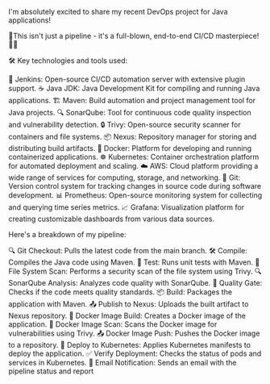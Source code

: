 I'm absolutely excited to share my recent DevOps project for Java applications! 

🚀This isn't just a pipeline - it's a full-blown, end-to-end CI/CD masterpiece! 🌟🎉

 🛠️ Key technologies and tools used:

🔧 Jenkins: Open-source CI/CD automation server with extensive plugin support.
☕ Java JDK: Java Development Kit for compiling and running Java applications.
🏗️ Maven: Build automation and project management tool for Java projects.
🔍 SonarQube: Tool for continuous code quality inspection and vulnerability detection.
🔒 Trivy: Open-source security scanner for containers and file systems.
📦 Nexus: Repository manager for storing and distributing build artifacts.
🐳 Docker: Platform for developing and running containerized applications.
☸️ Kubernetes: Container orchestration platform for automated deployment and scaling.
☁️ AWS: Cloud platform providing a wide range of services for computing, storage, and networking.
🌳 Git: Version control system for tracking changes in source code during software development.
📊 Prometheus: Open-source monitoring system for collecting and querying time series metrics.
📈 Grafana: Visualization platform for creating customizable dashboards from various data sources.

 Here's a breakdown of my pipeline:

🔍 Git Checkout: Pulls the latest code from the main branch.
🛠️ Compile: Compiles the Java code using Maven.
🧪 Test: Runs unit tests with Maven.
🔬 File System Scan: Performs a security scan of the file system using Trivy.
🔍 SonarQube Analysis: Analyzes code quality with SonarQube.
🚦 Quality Gate: Checks if the code meets quality standards.
📦 Build: Packages the application with Maven.
📤 Publish to Nexus: Uploads the built artifact to Nexus repository.
🐳 Docker Image Build: Creates a Docker image of the application.
🔬 Docker Image Scan: Scans the Docker image for vulnerabilities using Trivy.
📤 Docker Image Push: Pushes the Docker image to a repository.
🚀 Deploy to Kubernetes: Applies Kubernetes manifests to deploy the application.
✅ Verify Deployment: Checks the status of pods and services in Kubernetes.
📧 Email Notification: Sends an email with the pipeline status and report
